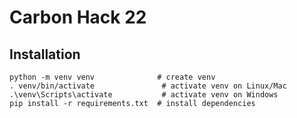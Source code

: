 # Carbon Hack 22

## Installation

```
python -m venv venv              # create venv
. venv/bin/activate               # activate venv on Linux/Mac
.\venv\Scripts\activate           # activate venv on Windows
pip install -r requirements.txt  # install dependencies
```
